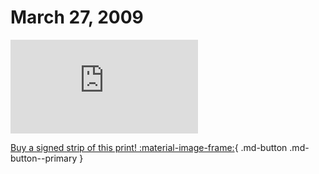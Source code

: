 # March 27, 2009

![](https://www.achewood.com/comic.php?date=03272009)

[Buy a signed strip of this print! :material-image-frame:](https://achewood-holiday-pop-up.myshopify.com/products/strip#03272009){ .md-button .md-button--primary }
